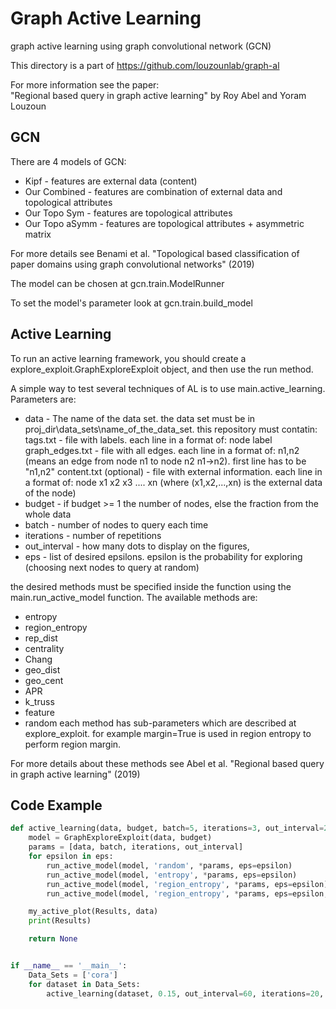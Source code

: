 # Graph Active Learning

graph active learning using graph convolutional network (GCN)

This directory is a part of https://github.com/louzounlab/graph-al

For more information see the paper:  
"Regional based query in graph active learning" by Roy Abel and Yoram Louzoun

## GCN
There are 4 models of GCN:
* Kipf - features are external data (content)
* Our Combined - features are combination of external data and topological attributes
* Our Topo Sym - features are topological attributes
* Our Topo aSymm - features are topological attributes + asymmetric matrix

For more details see Benami et al. "Topological based classification of paper domains using graph convolutional networks" (2019)

The model can be chosen at gcn.train.ModelRunner

To set the model's parameter look at gcn.train.build_model

## Active Learning
To run an active learning framework, you should create a explore_exploit.GraphExploreExploit object, and then use the run method.

A simple way to test several techniques of AL is to use main.active_learning. 
Parameters are: 
* data - The name of the data set. 
the data set must be in proj_dir\data_sets\name_of_the_data_set. 
this repository must contatin: 
tags.txt - file with labels. each line in a format of: node label 
graph_edges.txt - file with all edges. each line in a format of: n1,n2 (means an edge from node n1 to node n2 n1->n2). first line has to be "n1,n2"
content.txt (optional) - file with external information. each line in a format of: node x1 x2 x3 .... xn (where (x1,x2,...,xn) is the external data of the node)
* budget - if budget >= 1 the number of nodes, else the fraction from the whole data 
* batch - number of nodes to query each time 
* iterations - number of repetitions 
* out_interval - how many dots to display on the figures, 
* eps - list of desired epsilons. epsilon is the probability for exploring (choosing next nodes to query at random)

the desired methods must be specified inside the function using the main.run_active_model function.
The available methods are:
* entropy
* region_entropy
* rep_dist
* centrality
* Chang
* geo_dist
* geo_cent
* APR
* k_truss
* feature
* random
each method has sub-parameters which are described at explore_exploit. for example margin=True is used in region entropy to perform region margin.

For more details about these methods see Abel et al. "Regional based query in graph active learning" (2019)

## Code Example

```python
def active_learning(data, budget, batch=5, iterations=3, out_interval=25, eps=[0.05]):
    model = GraphExploreExploit(data, budget)
    params = [data, batch, iterations, out_interval]
    for epsilon in eps:
        run_active_model(model, 'random', *params, eps=epsilon)									# random
        run_active_model(model, 'entropy', *params, eps=epsilon)								# entropy
		run_active_model(model, 'region_entropy', *params, eps=epsilon)							# region entropy
		run_active_model(model, 'region_entropy', *params, eps=epsilon, **{'margin': True})		# region margin

    my_active_plot(Results, data)
    print(Results)

    return None


if __name__ == '__main__':
	Data_Sets = ['cora']
	for dataset in Data_Sets:
		active_learning(dataset, 0.15, out_interval=60, iterations=20, batch=1)
	
```
